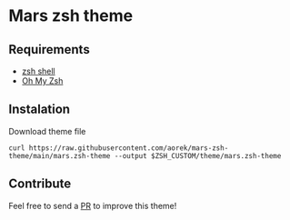 # Mars zsh theme

## Requirements
- [zsh shell](https://www.zsh.org)
- [Oh My Zsh](https://ohmyz.sh)

## Instalation
Download theme file

```
curl https://raw.githubusercontent.com/aorek/mars-zsh-theme/main/mars.zsh-theme --output $ZSH_CUSTOM/theme/mars.zsh-theme
```

## Contribute
Feel free to send a [PR](https://github.com/aorek/mars-zsh-theme/pulls) to improve this theme!

